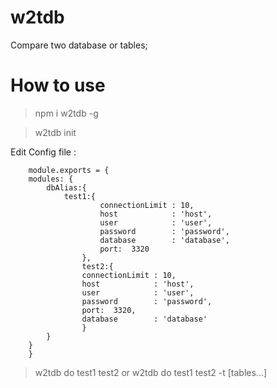 # w2tdb 
Compare two database or tables;

# How to use 
> npm i w2tdb -g

> w2tdb init 


Edit Config file :
```
    module.exports = {    
    modules: {
        dbAlias:{
            test1:{
                    connectionLimit : 10,
                    host            : 'host',
                    user            : 'user',
                    password        : 'password',
                    database        : 'database',
                    port:  3320
                },
                test2:{
                connectionLimit : 10,
                host            : 'host',
                user            : 'user',
                password        : 'password',
                port:  3320,
                database        : 'database'
                }
        }
    }
    }
```
>w2tdb do test1 test2  or w2tdb do test1 test2 -t [tables...]